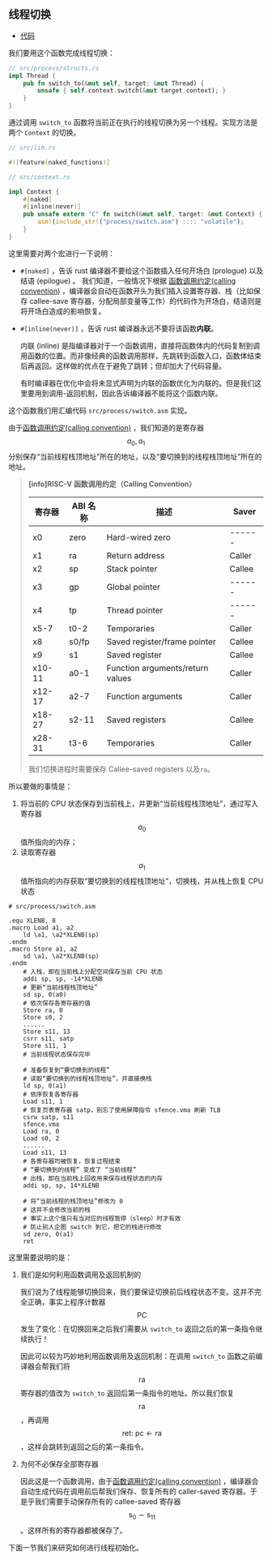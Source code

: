 ## 线程切换

- [代码][code]

我们要用这个函数完成线程切换：

```rust
// src/process/structs.rs
impl Thread {
    pub fn switch_to(&mut self, target: &mut Thread) {
        unsafe { self.context.switch(&mut target.context); }
    }
}
```

通过调用 `switch_to` 函数将当前正在执行的线程切换为另一个线程。实现方法是两个 `Context` 的切换。

```rust
// src/lib.rs

#![feature(naked_functions)]

// src/context.rs

impl Context {
    #[naked]
    #[inline(never)]
    pub unsafe extern "C" fn switch(&mut self, target: &mut Context) {
        asm!(include_str!("process/switch.asm") :::: "volatile");
    }
}
```

这里需要对两个宏进行一下说明：

- `#[naked]` ，告诉 rust 编译器不要给这个函数插入任何开场白 (prologue) 以及结语 (epilogue) 。
  我们知道，一般情况下根据 [函数调用约定(calling convention)](https://riscv.org/wp-content/uploads/2015/01/riscv-calling.pdf) ，编译器会自动在函数开头为我们插入设置寄存器、栈（比如保存 callee-save 寄存器，分配局部变量等工作）的代码作为开场白，结语则是将开场白造成的影响恢复。

- `#[inline(never)]` ，告诉 rust 编译器永远不要将该函数**内联**。

  内联 (inline) 是指编译器对于一个函数调用，直接将函数体内的代码复制到调用函数的位置。而非像经典的函数调用那样，先跳转到函数入口，函数体结束后再返回。这样做的优点在于避免了跳转；但却加大了代码容量。

  有时编译器在优化中会将未显式声明为内联的函数优化为内联的。但是我们这里要用到调用-返回机制，因此告诉编译器不能将这个函数内联。

这个函数我们用汇编代码 `src/process/switch.asm` 实现。

由于[函数调用约定(calling convention)](https://riscv.org/wp-content/uploads/2015/01/riscv-calling.pdf) ，我们知道的是寄存器 $$a_0,a_1$$ 分别保存“当前线程栈顶地址”所在的地址，以及“要切换到的线程栈顶地址”所在的地址。

> **[info]RISC-V 函数调用约定（Calling Convention）**
>
> | 寄存器 | ABI 名称 | 描述                             | Saver  |
> | ------ | -------- | -------------------------------- | ------ |
> | x0     | zero     | Hard-wired zero                  | ------ |
> | x1     | ra       | Return address                   | Caller |
> | x2     | sp       | Stack pointer                    | Callee |
> | x3     | gp       | Global pointer                   | ------ |
> | x4     | tp       | Thread pointer                   | ------ |
> | x5-7   | t0-2     | Temporaries                      | Caller |
> | x8     | s0/fp    | Saved register/frame pointer     | Callee |
> | x9     | s1       | Saved register                   | Callee |
> | x10-11 | a0-1     | Function arguments/return values | Caller |
> | x12-17 | a2-7     | Function arguments               | Caller |
> | x18-27 | s2-11    | Saved registers                  | Callee |
> | x28-31 | t3-6     | Temporaries                      | Caller |
>
> 我们切换进程时需要保存 Callee-saved registers 以及`ra`。

所以要做的事情是：

1. 将当前的 CPU 状态保存到当前栈上，并更新“当前线程栈顶地址”，通过写入寄存器 $$a_0$$ 值所指向的内存；
2. 读取寄存器 $$a_1$$ 值所指向的内存获取“要切换到的线程栈顶地址”，切换栈，并从栈上恢复 CPU 状态

```riscv
# src/process/switch.asm

.equ XLENB, 8
.macro Load a1, a2
	ld \a1, \a2*XLENB(sp)
.endm
.macro Store a1, a2
	sd \a1, \a2*XLENB(sp)
.endm
	# 入栈，即在当前栈上分配空间保存当前 CPU 状态
    addi sp, sp, -14*XLENB
    # 更新“当前线程栈顶地址”
    sd sp, 0(a0)
    # 依次保存各寄存器的值
    Store ra, 0
    Store s0, 2
    ......
    Store s11, 13
    csrr s11, satp
    Store s11, 1
	# 当前线程状态保存完毕

	# 准备恢复到“要切换到的线程”
	# 读取“要切换到的线程栈顶地址”，并直接换栈
    ld sp, 0(a1)
    # 依序恢复各寄存器
    Load s11, 1
    # 恢复页表寄存器 satp，别忘了使用屏障指令 sfence.vma 刷新 TLB
    csrw satp, s11
    sfence.vma
    Load ra, 0
    Load s0, 2
    ......
    Load s11, 13
    # 各寄存器均被恢复，恢复过程结束
    # “要切换到的线程” 变成了 “当前线程”
    # 出栈，即在当前栈上回收用来保存线程状态的内存
    addi sp, sp, 14*XLENB

	# 将“当前线程的栈顶地址”修改为 0
	# 这并不会修改当前的栈
	# 事实上这个值只有当对应的线程暂停（sleep）时才有效
	# 防止别人企图 switch 到它，把它的栈进行修改
    sd zero, 0(a1)
    ret
```

这里需要说明的是：

1. 我们是如何利用函数调用及返回机制的

   我们说为了线程能够切换回来，我们要保证切换前后线程状态不变。这并不完全正确，事实上程序计数器 $$\text{PC}$$ 发生了变化：在切换回来之后我们需要从 `switch_to` 返回之后的第一条指令继续执行！

   因此可以较为巧妙地利用函数调用及返回机制：在调用 `switch_to` 函数之前编译器会帮我们将 $$\text{ra}$$ 寄存器的值改为 `switch_to` 返回后第一条指令的地址。所以我们恢复 $$\text{ra}$$ ，再调用 $$\text{ret: pc}\leftarrow\text{ra}$$ ，这样会跳转到返回之后的第一条指令。

2. 为何不必保存全部寄存器

   因此这是一个函数调用，由于[函数调用约定(calling convention)](https://riscv.org/wp-content/uploads/2015/01/riscv-calling.pdf) ，编译器会自动生成代码在调用前后帮我们保存、恢复所有的 caller-saved 寄存器。于是乎我们需要手动保存所有的 callee-saved 寄存器 $$\text{s}_0\sim\text{s}_{11}$$ 。这样所有的寄存器都被保存了。

下面一节我们来研究如何进行线程初始化。

[code]: https://github.com/rcore-os/rCore_tutorial/tree/ch6-pa4
